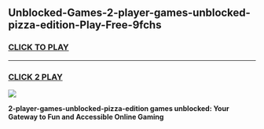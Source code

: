
## Unblocked-Games-2-player-games-unblocked-pizza-edition-Play-Free-9fchs
<h3>
<a href="https://premium76.site?title=2-player-games-unblocked-pizza-edition&ref=23A">CLICK TO PLAY</a></h3>
<hr>

<h3>
<a href="https://premium76.site?title=2-player-games-unblocked-pizza-edition&ref=23A">CLICK 2 PLAY</a>
  
</h3>

<a href="https://premium76.site?title=2-player-games-unblocked-pizza-edition&ref=23A"><img src="https://clearcache.store/games.png"></a>


**2-player-games-unblocked-pizza-edition games unblocked: Your Gateway to Fun and Accessible Online Gaming**
